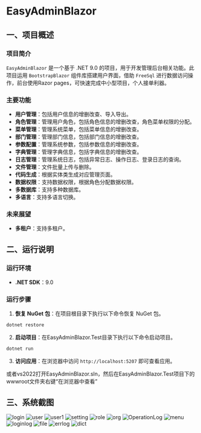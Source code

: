 # EasyAdminBlazor

## 一、项目概述
### 项目简介
`EasyAdminBlazor` 是一个基于 .NET 9.0 的项目，用于开发管理后台相关功能。此项目运用 `BootstrapBlazor` 组件库搭建用户界面，借助 `FreeSql` 进行数据访问操作，前台使用Razor pages，可快速完成中小型项目，个人接单利器。

### 主要功能
- **用户管理**：包括用户信息的增删改查、导入导出。
- **角色管理**：管理用户角色，包括角色信息的增删改查，角色菜单权限的分配。
- **菜单管理**：管理系统菜单，包括菜单信息的增删改查。
- **部门管理**：管理部门信息，包括部门信息的增删改查。
- **参数配置**：管理系统参数，包括参数信息的增删改查。
- **字典管理**：管理字典信息，包括字典信息的增删改查。
- **日志管理**：管理系统日志，包括异常日志、操作日志、登录日志的查询。
- **文件管理**：文件批量上传与删除。
- **代码生成**：根据实体类生成对应管理页面。
- **数据权限**：支持数据权限，根据角色分配数据权限。
- **多数据库**：支持多种数据库。
- **多语言**：支持多语言切换。

### 未来展望
- **多租户**：支持多租户。

## 二、运行说明
### 运行环境
- **.NET SDK**：9.0

### 运行步骤
1. **恢复 NuGet 包**：在项目根目录下执行以下命令恢复 NuGet 包。
```bash
dotnet restore
```

2. **启动项目**：在EasyAdminBlazor.Test目录下执行以下命令启动项目。
```bash
dotnet run
```

3. **访问应用**：在浏览器中访问 `http://localhost:5207` 即可查看应用。

或者vs2022打开EasyAdminBlazor.sln，然后在EasyAdminBlazor.Test项目下的wwwroot文件夹右键“在浏览器中查看”

## 三、系统截图

![login](https://github.com/gudufy/EasyAdminBlazor/blob/main/images/login.png)
![user](https://github.com/gudufy/EasyAdminBlazor/blob/main/images/user.png)
![user1](https://github.com/gudufy/EasyAdminBlazor/blob/main/images/user1.png)
![setting](https://github.com/gudufy/EasyAdminBlazor/blob/main/images/setting.png)
![role](https://github.com/gudufy/EasyAdminBlazor/blob/main/images/role.png)
![org](https://github.com/gudufy/EasyAdminBlazor/blob/main/images/org.png)
![OperationLog](https://github.com/gudufy/EasyAdminBlazor/blob/main/images/OperationLog.png)
![menu](https://github.com/gudufy/EasyAdminBlazor/blob/main/images/menu.png)
![loginlog](https://github.com/gudufy/EasyAdminBlazor/blob/main/images/loginlog.png)
![file](https://github.com/gudufy/EasyAdminBlazor/blob/main/images/file.png)
![errlog](https://github.com/gudufy/EasyAdminBlazor/blob/main/images/errlog.png)
![dict](https://github.com/gudufy/EasyAdminBlazor/blob/main/images/dict.png)